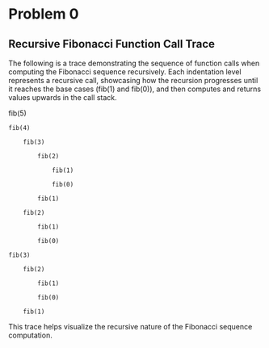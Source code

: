 # Problem 0
## Recursive Fibonacci Function Call Trace

The following is a trace demonstrating the sequence of function calls when computing the Fibonacci sequence recursively. Each indentation level represents a recursive call, showcasing how the recursion progresses until it reaches the base cases (fib(1) and fib(0)), and then computes and returns values upwards in the call stack.

fib(5)

    fib(4)
    
        fib(3)
        
            fib(2)
            
                fib(1)
                
                fib(0)
                
            fib(1)
            
        fib(2)
        
            fib(1)
            
            fib(0)
            
    fib(3)
    
        fib(2)
        
            fib(1)
            
            fib(0)
            
        fib(1)
        
        
This trace helps visualize the recursive nature of the Fibonacci sequence computation.

